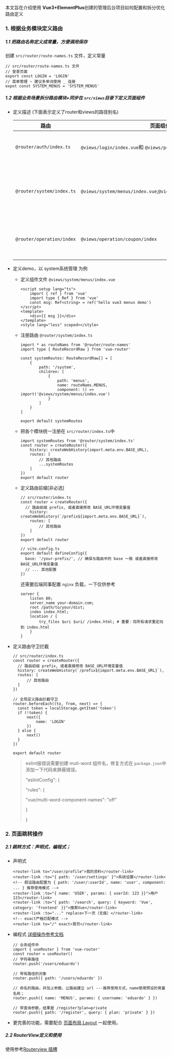 本文旨在介绍使用 **Vue3+ElementPlus**创建的管理后台项目如何配置和拆分优化路由定义

### 1. 根据业务模块定义路由

##### 1.1 把路由名称定义成常量，方便调用保存

创建 `src/router/route-names.ts` 文件，定义常量

```tsx
// src/router/route-names.ts 文件
// 登录页面
export const LOGIN = 'LOGIN'
// 菜单管理 ~ 建议多单词使用 _ 连接
expot const SYSTEM_MENUS = 'SYSTEM_MENUS'
```



##### 1.2 根据业务场景拆分路由模块+同步在 `src/views`目录下定义页面组件

- 定义描述 (下面表示定义了router和views的路径别名)

  | 路由                      | 页面组件                                                     | 说明                                   |
  | ------------------------- | ------------------------------------------------------------ | -------------------------------------- |
  | `@router/auth/index.ts`   | `@views/login/index.vue`和 `@views/p404/index`               | 定义登录页面/404页面等                 |
  | `@router/system/index.ts` | `@views/system/menus/index.vue`;`@views/system/account/index.vue` | 系统管理模块下定义菜单管理，账户管理等 |
  | `@router/operation/index` | `@views/operation/coupon/index`                              | 运营模块下定义优惠券管理页面等         |

- 定义demo，以 system系统管理 为例

  - 定义组件文件 `@views/system/menus/index.vue`

    ```vue
    <script setup lang="ts">
    	import { ref } from 'vue'
    	import type { Ref } from 'vue'
    	const msg: Ref<string> = ref('hello vue3 menus demo')
    </script>
    <template>
    	<div>{{ msg }}</div>
    </template>
    <style lang="less" scoped></style>
    
    ```

    

  - 注册路由 `@router/system/index.ts`

    ```tsx
    import * as routeNams from '@router/route-names'
    import type { RouteRecordRaw } from 'vue-router'
    
    const systemRoutes: RouteRecordRaw[] = [
    	{
    		path: '/system',
    		children: [
    			{
    				path: 'menus',
    				name: routeNams.MENUS,
    				component: () => import('@views/system/menus/index.vue')
    			}
    		]
    	}
    ]
    
    export default systemRoutes
    
    ```

    

  - 把各个模块统一注册在 `src/router/index.ts`中

    ```tsx
    import systemRoutes from '@router/system/index.ts'
    const router = createRouter({
    	history: createWebHistory(import.meta.env.BASE_URL),
    	routes: [
    		// 其他路由
    		...systemRoutes
    	]
    })
    export default router
    ```

    

  - 定义路由前缀[非必选]

    ```tsx
    // src/router/index.ts
    const router = createRouter({
      // 路由前缀 prefix, 或者直接修改 BASE_URL环境变量值
    	history: createWebHistory(`/prefix${import.meta.env.BASE_URL}`),
    	routes: [
    		// 其他路由
    	]
    })
    export default router
    ```

    ```tsx
    // vite.config.ts
    export default defineConfig({
      base: '/your-prefix/', // 确保与路由中的 base 一致 或者直接修改 BASE_URL环境变量值
      // ... 其他配置
    })
    ```

    还需要后端同事配置 `nginx` 负载，一下仅供参考

    ```basic
    server {
        listen 80;
        server_name your-domain.com;
        root /path/to/your/dist;
        index index.html;
        location / {
            try_files $uri $uri/ /index.html; # 重要：将所有请求重定向到 index.html
        }
    }
    ```

- 定义路由守卫拦截

  ```tsx
  // src/router/index.ts
  const router = createRouter({
    // 路由前缀 prefix, 或者直接修改 BASE_URL环境变量值
  	history: createWebHistory(`/prefix${import.meta.env.BASE_URL}`),
  	routes: [
  		// 其他路由
  	]
  })
  
  // 全局定义路由拦截守卫
  router.beforeEach((to, from, next) => {
  	const token = localStorage.getItem('token')
  	if (!token) {
  		next({
  			name: 'LOGIN'
  		})
  	} else {
  		next()
  	}
  })
  
  export default router
  ```

  

  > eslint报错说需要创建 muti-word 组件名，修复方式在 `package.json`中添加一下代码来屏蔽错误。
  >
  > "eslintConfig": {
  >
  >   "rules": {
  >
  >    "vue/multi-word-component-names": "off"
  >
  >   }
  >
  >  }

### 2. 页面跳转操作

##### 2.1 跳转方式：声明式，编程式；

- 声明式

  ```vue
  <router-link to="/user/profile">我的资料</router-link>
  <router-link :to="{ path: '/user/settings' }">系统设置</router-link>
  <!-- 假设路由配置为 { path: '/user/:userId', name: 'user', component: ... } 推荐使用模式 -->
  <router-link :to="{ name: 'USER', params: { userId: 123 }}">用户123</router-link>
  <router-link :to="{ path: '/search', query: { keyword: 'Vue', category: 'frontend' }}">搜索Vue</router-link>
  <router-link :to="..." replace>下一页（无痕）</router-link>
  <!-- exact严格匹配模式 -->
  <router-link to="/" exact>首页</router-link>
  ```

- 编程式 [详细操作参考文档](https://router.vuejs.org/zh/guide/essentials/navigation.html)

  ```tsx
  // 业务组件中
  import { useRouter } from 'vue-router'
  const router = useRouter()
  // 字符串路径
  router.push('/users/eduardo')
  
  // 带有路径的对象
  router.push({ path: '/users/eduardo' })
  
  // 命名的路由，并加上参数，让路由建立 url ---推荐使用方式，name使用预设的常量名称；
  router.push({ name: 'MENUS', params: { username: 'eduardo' } })
  
  // 带查询参数，结果是 /register?plan=private
  router.push({ path: '/register', query: { plan: 'private' } })
  ```

- 更完善的功能，需要配合 [页面布局 Layout](https://www.jianshu.com/p/70aea7068869) 一起使用。

##### 2.2  RouterView定义和使用

使用参考[Routerview 插槽](https://router.vuejs.org/zh/guide/advanced/router-view-slot.html)